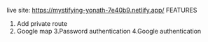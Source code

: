 live site: https://mystifying-yonath-7e40b9.netlify.app/
         FEATURES
1. Add private route
2. Google map
3.Password  authentication
4.Google authentication
